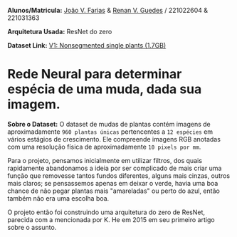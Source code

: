 **Alunos/Matricula:** [João V. Farias](https://github.com/beyondmagic) & [Renan V. Guedes](https://github.com/R-enanVieira) / 221022604 & 221031363

**Arquitetura Usada:** ResNet do zero

**Dataset Link:** [V1: Nonsegmented single plants (1.7GB)](https://vision.eng.au.dk/?download=/data/WeedData/Nonsegmented.zip)

# Rede Neural para determinar espécia de uma muda, dada sua imagem.

**Sobre o Dataset:** O dataset de mudas de plantas contém imagens de aproximadamente `960 plantas únicas` pertencentes a `12 espécies` em vários estágios de crescimento. Ele compreende imagens RGB anotadas com uma resolução física de aproximadamente `10 pixels por mm`.

Para o projeto, pensamos inicialmente em utilizar filtros, dos quais rapidamente abandonamos a ideia por ser complicado de mais criar uma função que removesse tantos fundos diferentes, alguns mais cinzas, outros mais claros; se pensassemos apenas em deixar o verde, havia uma boa chance de não pegar plantas mais "amareladas" ou perto do azul, então também não era uma escolha boa.

O projeto então foi construindo uma arquitetura do zero de ResNet, parecida com a mencionada por K. He em 2015 em seu primeiro artigo sobre o assunto.
